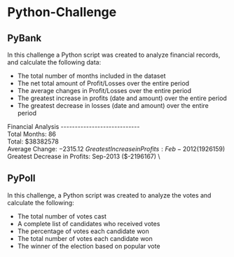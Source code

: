 # Python-Challenge


## PyBank

In this challenge a Python script was created to analyze financial records, and calculate the following data:
* The total number of months included in the dataset
* The net total amount of Profit/Losses over the entire period
* The average changes in Profit/Losses over the entire period
* The greatest increase in profits (date and amount) over the entire period
* The greatest decrease in losses (date and amount) over the entire period

Financial Analysis
---------------------------- \
Total Months: 86\
Total: $38382578\
Average  Change: $-2315.12\
Greatest Increase in Profits: Feb-2012 ($1926159) \
Greatest Decrease in Profits: Sep-2013 ($-2196167) \


## PyPoll

In this challenge, a Python script was created to analyze the votes and calculate the following:
* The total number of votes cast
* A complete list of candidates who received votes
* The percentage of votes each candidate won
* The total number of votes each candidate won
* The winner of the election based on popular vote



